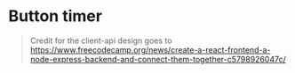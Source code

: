 # Button timer

> Credit for the client-api design goes to https://www.freecodecamp.org/news/create-a-react-frontend-a-node-express-backend-and-connect-them-together-c5798926047c/
